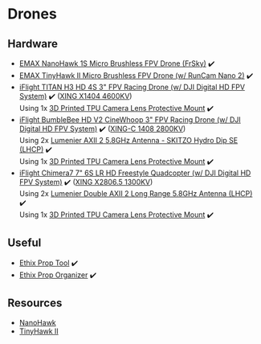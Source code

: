 # Drones

## Hardware

* [EMAX NanoHawk 1S Micro Brushless FPV Drone (FrSky)](https://emaxmodel.com/collections/nanohawk/products/emax-nanohawk-65mm-1s-whoop-fpv-racing-drone-bnf-frsky-d8-runcam-nano3-camera-25mw-vtx-5a-blheli_s-esc) ✔️
* [EMAX TinyHawk II Micro Brushless FPV Drone (w/ RunCam Nano 2)](https://emaxmodel.com/collections/tinyhawk-ii/products/tinyhawk-ii-indoor-fpv-racing-drone-f4-5a-16000kv-runcam-nano2-700tvl-37ch-25-100-200mw-vtx-1s-2s-bnf) ✔️
* [iFlight TITAN H3 HD 4S 3" FPV Racing Drone (w/ DJI Digital HD FPV System)](https://shop.iflight-rc.com/index.php?route=product/product&product_id=1221) ✔️ ([XING X1404 4600KV](https://shop.iflight-rc.com/index.php?route=product/product&product_id=895))\
Using 1x [3D Printed TPU Camera Lens Protective Mount](https://www.banggood.com/3D-Printed-TPU-Camera-Lens-Protective-Mount-For-DJI-FPV-Air-Unit-Compatible-Stinger-TransTEC-Laser-HD-Mark-HD-RC-Drone-Frame-p-1657849.html) ✔️
* [iFlight BumbleBee HD V2 CineWhoop 3" FPV Racing Drone (w/ DJI Digital HD FPV System)](https://shop.iflight-rc.com/index.php?route=product/product&path=25_31_105&product_id=1256) ✔️ ([XING-C 1408 2800KV](https://shop.iflight-rc.com/index.php?route=product/product&product_id=1214))\
Using 2x [Lumenier AXII 2 5.8GHz Antenna - SKITZO Hydro Dip SE (LHCP)](https://www.getfpv.com/lumenier-axii-2-5-8ghz-antenna-skitzo-hydro-dip-se-lhcp.html) ✔️ \
Using 1x [3D Printed TPU Camera Lens Protective Mount](https://www.banggood.com/3D-Printed-TPU-Camera-Lens-Protective-Mount-For-DJI-FPV-Air-Unit-Compatible-Stinger-TransTEC-Laser-HD-Mark-HD-RC-Drone-Frame-p-1657849.html) ✔️
* [iFlight Chimera7 7" 6S LR HD Freestyle Quadcopter (w/ DJI Digital HD FPV System)](https://shop.iflight-rc.com/index.php?route=product/product&path=25_325_328&product_id=1337) ✔️ ([XING X2806.5 1300KV](https://shop.iflight-rc.com/index.php?route=product/product&product_id=1001))\
Using 2x [Lumenier Double AXII 2 Long Range 5.8GHz Antenna (LHCP)](https://www.getfpv.com/lumenier-double-axii-2-long-range-5-8ghz-antenna-lhcp.html) ✔️ \
Using 1x [3D Printed TPU Camera Lens Protective Mount](https://www.banggood.com/3D-Printed-TPU-Camera-Lens-Protective-Mount-For-DJI-FPV-Air-Unit-Compatible-Stinger-TransTEC-Laser-HD-Mark-HD-RC-Drone-Frame-p-1657849.html) ✔️

## Useful

* [Ethix Prop Tool](https://droneshop.nl/ethix-propeller-tool) ✔️
* [Ethix Prop Organizer](https://droneshop.nl/ethix-propeller-organizer) ✔️

## Resources

* [NanoHawk](https://emaxmodel.freshdesk.com/support/solutions/folders/63000233945)
* [TinyHawk II](https://emaxmodel.freshdesk.com/support/solutions/folders/63000078413)

